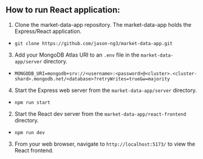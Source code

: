 ## How to run React application:
1. Clone the market-data-app repository. The market-data-app holds the Express/React application.
  - `git clone https://github.com/jason-ng3/market-data-app.git`
3. Add your MongoDB Atlas URI to an `.env` file in the `market-data-app/server` directory.
  - `MONGODB_URI=mongodb+srv://<username>:<password>@<cluster>.<cluster-shard>.mongodb.net/<database>?retryWrites=true&w=majority`
4. Start the Express web server from the `market-data-app/server` directory.
  - `npm run start`
2. Start the React dev server from the `market-data-app/react-frontend` directory.
  - `npm run dev`
3. From your web browser, navigate to `http://localhost:5173/` to view the React frontend.

